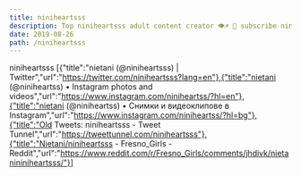 ```yaml
---
title: niniheartsss
description: Top niniheartsss adult content creator 👁♐️ 👑 subscribe niniheartsss to my porn site below IG niniheartsss
date: 2019-08-26
path: /niniheartsss
---
```


niniheartsss
[{"title":"nietani   (@niniheartsss) | Twitter","url":"https://twitter.com/niniheartsss?lang=en"},{"title":"nietani   (@niniheartss) • Instagram photos and videos","url":"https://www.instagram.com/niniheartss/?hl=en"},{"title":"nietani   (@niniheartss) • Снимки и видеоклипове в Instagram","url":"https://www.instagram.com/niniheartss/?hl=bg"},{"title":"Old Tweets: niniheartsss - Tweet Tunnel","url":"https://tweettunnel.com/niniheartsss"},{"title":"Nietani/niniheartsss - Fresno_Girls - Reddit","url":"https://www.reddit.com/r/Fresno_Girls/comments/jhdivk/nietanininiheartsss/"}]

